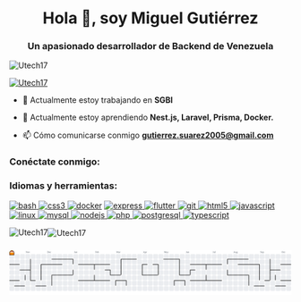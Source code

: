 <h1 align="center">Hola 👋, soy Miguel Gutiérrez</h1>
<h3 align="center">Un apasionado desarrollador de Backend de Venezuela</h3>

<p align="left"> <img src="https://komarev.com/ghpvc/?username=Utech17&label=Profile%20views&color=0e75b6&style=flat" alt="Utech17" /> </p>

<p align="left"> <a href="https://github.com/ryo-ma/github-profile-trophy"><img src="https://github-profile-trophy.vercel.app/?username=Utech17" alt="Utech17" /></a> </p>

- 🔭 Actualmente estoy trabajando en **SGBI**

- 🌱 Actualmente estoy aprendiendo **Nest.js, Laravel, Prisma, Docker.**

- 📫 Cómo comunicarse conmigo **gutierrez.suarez2005@gmail.com**

<h3 align="left">Conéctate conmigo:</h3>
<p align="izquierda">
</p>

<h3 align="left">Idiomas y herramientas:</h3>
<p align="izquierda"> <a href="https://www.gnu.org/software/bash/" target="_blank" rel="noreferrer"> <img src="https://www.vectorlogo.zone/logos/gnu_bash/gnu_bash-icon.svg" alt="bash" ancho="40" alto="40"/> </a> <a href="https://www.w3schools.com/css/" target="_blank" rel="noreferrer"> <img src="https://www.vectorlogo.zone/logos/w3_css/w3_css-icon~old.svg" alt="css3" ancho="40" alto="40"/> </a> <a href="https://www.docker.com/" target="_blank" rel="noreferrer"> <img src="https://www.vectorlogo.zone/logos/docker/docker-icon.svg" alt="docker" ancho="40" alto="40"/></a> <a href="https://expressjs.com" target="_blank" rel="noreferrer"> <img src="https://www.vectorlogo.zone/logos/expressjs/expressjs-ar21.svg" alt="express" ancho="40" alto="40"/> </a> <a href="https://flutter.dev" target="_blank" rel="noreferrer"> <img src="https://www.vectorlogo.zone/logos/flutterio/flutterio-icon.svg" alt="flutter" ancho="40" alto="40"/> </a> <a href="https://git-scm.com/" target="_blank" rel="noreferrer"> <img src="https://www.vectorlogo.zone/logos/git-scm/git-scm-icon.svg" alt="git" ancho="40" alto="40"/> </a> <a href="https://www.w3.org/html/" target="_blank" rel="noreferrer"> <img src="https://www.vectorlogo.zone/logos/w3_html5/w3_html5-icon.svg" alt="html5" ancho="40" alto="40"/> </a> <a href="https://developer.mozilla.org/en-US/docs/Web/JavaScript" target="_blank" rel="noreferrer"> <img src="https://www.vectorlogo.zone/logos/javascript/javascript-icon.svg" alt="javascript" ancho="40" alto="40"/> </a><a href="https://www.linux.org/" target="_blank" rel="noreferrer"> <img src="https://www.vectorlogo.zone/logos/linux/linux-icon.svg" alt="linux" ancho="40" alto="40"/> </a> <a href="https://www.mysql.com/" target="_blank" rel="noreferrer"> <img src="https://www.vectorlogo.zone/logos/mysql/mysql-horizontal.svg" alt="mysql" ancho="40" alto="40"/> </a> <a href="https://nodejs.org" target="_blank" rel="noreferrer"> <img src="https://www.vectorlogo.zone/logos/nodejs/nodejs-icon.svg" alt="nodejs" ancho="40" alto="40"/> </a> <a href="https://www.php.net" target="_blank" rel="noreferrer"> <img src="https://www.vectorlogo.zone/logos/php/php-icon.svg" alt="php" ancho="40" alto="40"/> </a> <a href="https://www.postgresql.org" target="_blank" rel="noreferrer"> <img src="https://www.vectorlogo.zone/logos/postgresql/postgresql-vertical.svg" alt="postgresql" ancho="40" alto="40"/> </a><a href="https://www.typescriptlang.org/" target="_blank" rel="noreferrer"> <img src="https://www.vectorlogo.zone/logos/typescriptlang/typescriptlang-icon.svg" alt="typescript" ancho="40" alto="40"/> </a> </p>

<p><img align="left" src="https://github-readme-stats.vercel.app/api/top-langs?username=Utech17&show_icons=true&locale=en&layout=compact" alt="Utech17" /></p>

<p> <img align="center" src="https://github-readme-stats.vercel.app/api?username=Utech17&show_icons=true&locale=en" alt="Utech17" /></p>

###

<picture>
  <source media="(prefers-color-scheme: dark)" srcset="https://raw.githubusercontent.com/Utech17/Utech17/output/pacman-contribution-graph-dark.svg">
  <source media="(prefers-color-scheme: light)" srcset="https://raw.githubusercontent.com/Utech17/Utech17/output/pacman-contribution-graph.svg">
  <img alt="pacman contribution graph" src="https://raw.githubusercontent.com/Utech17/Utech17/output/pacman-contribution-graph.svg">
</picture>

###
